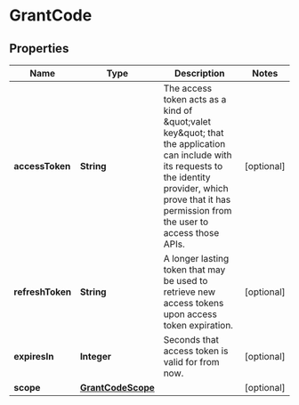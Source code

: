 
# GrantCode

## Properties
Name | Type | Description | Notes
------------ | ------------- | ------------- | -------------
**accessToken** | **String** | The access token acts as a kind of \&quot;valet key\&quot; that the application can include with its requests to the identity provider, which prove that it has permission from the user to access those APIs. |  [optional]
**refreshToken** | **String** | A longer lasting token that may be used to retrieve new access tokens upon access token expiration. |  [optional]
**expiresIn** | **Integer** | Seconds that access token is valid for from now. |  [optional]
**scope** | [**GrantCodeScope**](GrantCodeScope.md) |  |  [optional]



